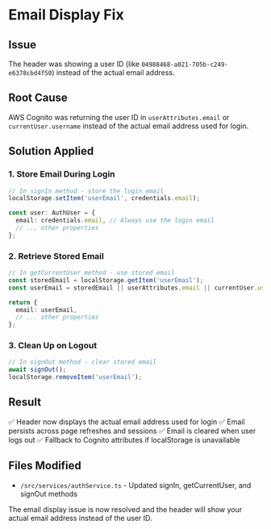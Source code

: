 # Email Display Fix

## Issue
The header was showing a user ID (like `04988468-a021-705b-c249-e6378cbd4f50`) instead of the actual email address.

## Root Cause
AWS Cognito was returning the user ID in `userAttributes.email` or `currentUser.username` instead of the actual email address used for login.

## Solution Applied

### 1. **Store Email During Login**
```typescript
// In signIn method - store the login email
localStorage.setItem('userEmail', credentials.email);

const user: AuthUser = {
  email: credentials.email, // Always use the login email
  // ... other properties
};
```

### 2. **Retrieve Stored Email**
```typescript
// In getCurrentUser method - use stored email
const storedEmail = localStorage.getItem('userEmail');
const userEmail = storedEmail || userAttributes.email || currentUser.username;

return {
  email: userEmail,
  // ... other properties
};
```

### 3. **Clean Up on Logout**
```typescript
// In signOut method - clear stored email
await signOut();
localStorage.removeItem('userEmail');
```

## Result
✅ Header now displays the actual email address used for login
✅ Email persists across page refreshes and sessions
✅ Email is cleared when user logs out
✅ Fallback to Cognito attributes if localStorage is unavailable

## Files Modified
- `/src/services/authService.ts` - Updated signIn, getCurrentUser, and signOut methods

The email display issue is now resolved and the header will show your actual email address instead of the user ID.
